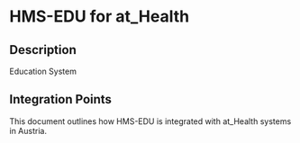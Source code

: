 # HMS-EDU for at_Health

## Description

Education System

## Integration Points

This document outlines how HMS-EDU is integrated with at_Health systems in Austria.
